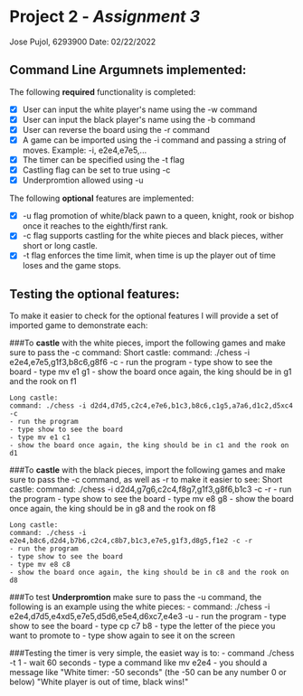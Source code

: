 # Project 2 - *Assignment 3*
Jose Pujol, 6293900
Date: 02/22/2022

## Command Line Argumnets implemented:

The following **required** functionality is completed:

  - [x] User can input the white player's name using the -w command
  - [x] User can input the black player's name using the -b command
  - [x] User can reverse the board using the -r command
  - [x] A game can be imported using the -i command and passing a string of moves.
        Example: -i, e2e4,e7e5,...
  - [x] The timer can be specified using the -t flag
  - [x] Castling flag can be set to true using -c
  - [x] Underpromtion allowed using -u

The following **optional** features are implemented:

- [x] -u flag promotion of white/black pawn to a queen, knight, rook or bishop once it reaches to the eighth/first rank. 
- [x] -c flag supports castling for the white pieces and black pieces, wither short or long castle. 
- [x] -t flag enforces the time limit, when time is up the player out of time loses and the game stops. 

## Testing the **optional** features:

To make it easier to check for the optional features I will provide a set of imported game to demonstrate each:

###To **castle** with the white pieces, import the following games and make sure to pass the -c command:
    Short castle:
    command: ./chess -i e2e4,e7e5,g1f3,b8c6,g8f6 -c 
    - run the program
    - type show to see the board
    - type mv e1 g1 
    - show the board once again, the king should be in g1 and the rook on f1

    Long castle:
    command: ./chess -i d2d4,d7d5,c2c4,e7e6,b1c3,b8c6,c1g5,a7a6,d1c2,d5xc4 -c
    - run the program
    - type show to see the board
    - type mv e1 c1 
    - show the board once again, the king should be in c1 and the rook on d1

###To **castle** with the black pieces, import the following games and make sure to pass the -c command,
as well as -r to make it easier to see:
    Short castle:
    command: ./chess -i d2d4,g7g6,c2c4,f8g7,g1f3,g8f6,b1c3 -c -r
    - run the program
    - type show to see the board
    - type mv e8 g8
    - show the board once again, the king should be in g8 and the rook on f8

    Long castle:
    command: ./chess -i e2e4,b8c6,d2d4,b7b6,c2c4,c8b7,b1c3,e7e5,g1f3,d8g5,f1e2 -c -r
    - run the program
    - type show to see the board
    - type mv e8 c8 
    - show the board once again, the king should be in c8 and the rook on d8

###To test **Underpromtion** make sure to pass the -u command, the following is an example using the white pieces:
    - command: ./chess -i e2e4,d7d5,e4xd5,e7e5,d5d6,e5e4,d6xc7,e4e3 -u
    - run the program
    - type show to see the board
    - type cp c7 b8
    - type the letter of the piece you want to promote to
    - type show again to see it on the screen

###Testing the timer is very simple, the easiet way is to:
        - command ./chess -t 1
        - wait 60 seconds
        - type a command like mv e2e4
        - you should a message like "White timer: -50 seconds" (the -50 can be any number 0 or below)
                                     "White player is out of time, black wins!" 






